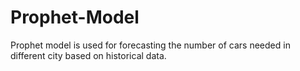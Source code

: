 # Prophet-Model
Prophet model is used for forecasting the number of cars needed in different city based on historical data.
